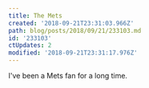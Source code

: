 ```yaml
---
title: The Mets
created: '2018-09-21T23:31:03.966Z'
path: blog/posts/2018/09/21/233103.md
id: '233103'
ctUpdates: 2
modified: '2018-09-21T23:31:17.976Z'
---
```

I've been a Mets fan for a long time.